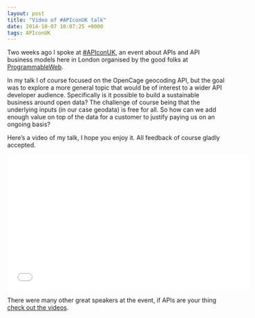 ```yaml
--- 
layout: post
title: "Video of #APIconUK talk"
date: 2014-10-07 10:07:25 +0000
tags: APIconUK
---
```

Two weeks ago I spoke at [#APIconUK](http://www.apiconuk.com/), an event about APIs and API business models here in London organised by the good folks at [ProgrammableWeb](http://www.programmableweb.com/).  

<span>In my talk I of course focused on the OpenCage geocoding API, but the goal was to explore a more general topic that would be of interest to a wider API developer audience. Specifically is it possible to build a sustainable business around open data? The challenge of course being that the underlying inputs (in our case geodata) is free for all. So how can we add enough value on top of the data for a customer to justify paying us on an ongoing basis?</span>

<span>Here’s a video of my talk, I hope you enjoy it. All feedback of course gladly accepted. </span>

<iframe frameborder="0" height="315" src="//www.youtube.com/embed/Sx-oTUZ0m9s?list=PLcgRuP1JhcBNL7r9DC7lpSZJgGAP3g0UT" width="560"></iframe>

There were many other great speakers at the event, if APIs are your thing [check out the videos](https://www.youtube.com/playlist?list=PLcgRuP1JhcBNL7r9DC7lpSZJgGAP3g0UT).